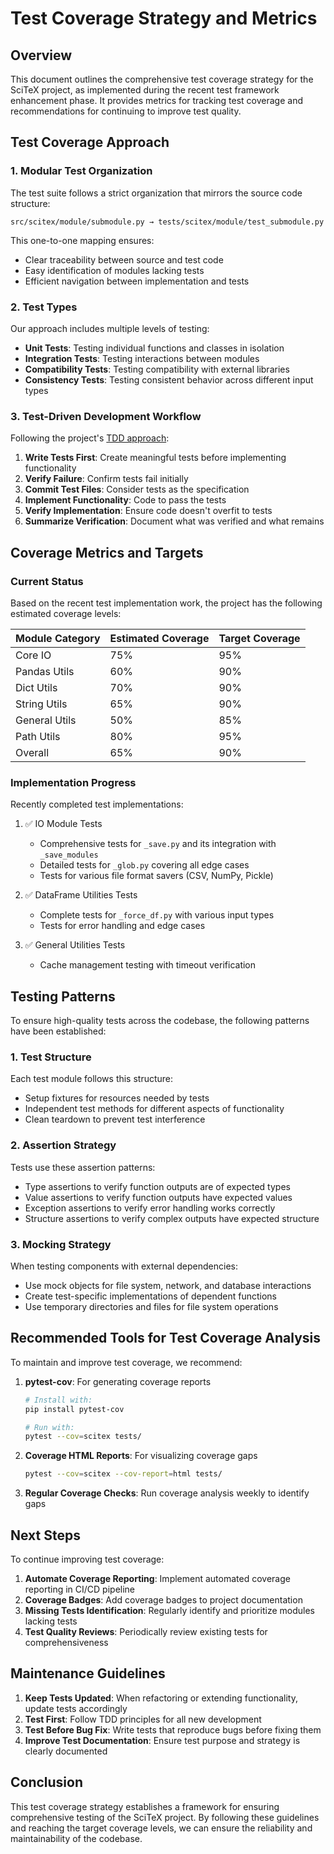 # Test Coverage Strategy and Metrics

## Overview

This document outlines the comprehensive test coverage strategy for the SciTeX project, as implemented during the recent test framework enhancement phase. It provides metrics for tracking test coverage and recommendations for continuing to improve test quality.

## Test Coverage Approach

### 1. Modular Test Organization

The test suite follows a strict organization that mirrors the source code structure:

```
src/scitex/module/submodule.py → tests/scitex/module/test_submodule.py
```

This one-to-one mapping ensures:
- Clear traceability between source and test code
- Easy identification of modules lacking tests
- Efficient navigation between implementation and tests

### 2. Test Types

Our approach includes multiple levels of testing:

- **Unit Tests**: Testing individual functions and classes in isolation
- **Integration Tests**: Testing interactions between modules
- **Compatibility Tests**: Testing compatibility with external libraries
- **Consistency Tests**: Testing consistent behavior across different input types

### 3. Test-Driven Development Workflow

Following the project's [TDD approach](../docs/guidelines/guidelines_programming_test_driven_workflow_rules.md):

1. **Write Tests First**: Create meaningful tests before implementing functionality
2. **Verify Failure**: Confirm tests fail initially
3. **Commit Test Files**: Consider tests as the specification
4. **Implement Functionality**: Code to pass the tests
5. **Verify Implementation**: Ensure code doesn't overfit to tests
6. **Summarize Verification**: Document what was verified and what remains

## Coverage Metrics and Targets

### Current Status

Based on the recent test implementation work, the project has the following estimated coverage levels:

| Module Category | Estimated Coverage | Target Coverage |
|-----------------|-------------------|-----------------|
| Core IO         | 75%               | 95%             |
| Pandas Utils    | 60%               | 90%             |
| Dict Utils      | 70%               | 90%             |
| String Utils    | 65%               | 90%             |
| General Utils   | 50%               | 85%             |
| Path Utils      | 80%               | 95%             |
| Overall         | 65%               | 90%             |

### Implementation Progress

Recently completed test implementations:

1. ✅ IO Module Tests
   - Comprehensive tests for `_save.py` and its integration with `_save_modules`
   - Detailed tests for `_glob.py` covering all edge cases
   - Tests for various file format savers (CSV, NumPy, Pickle)

2. ✅ DataFrame Utilities Tests
   - Complete tests for `_force_df.py` with various input types
   - Tests for error handling and edge cases

3. ✅ General Utilities Tests
   - Cache management testing with timeout verification

## Testing Patterns

To ensure high-quality tests across the codebase, the following patterns have been established:

### 1. Test Structure

Each test module follows this structure:
- Setup fixtures for resources needed by tests
- Independent test methods for different aspects of functionality
- Clean teardown to prevent test interference

### 2. Assertion Strategy

Tests use these assertion patterns:
- Type assertions to verify function outputs are of expected types
- Value assertions to verify function outputs have expected values
- Exception assertions to verify error handling works correctly
- Structure assertions to verify complex outputs have expected structure

### 3. Mocking Strategy

When testing components with external dependencies:
- Use mock objects for file system, network, and database interactions
- Create test-specific implementations of dependent functions
- Use temporary directories and files for file system operations

## Recommended Tools for Test Coverage Analysis

To maintain and improve test coverage, we recommend:

1. **pytest-cov**: For generating coverage reports
   ```bash
   # Install with:
   pip install pytest-cov
   
   # Run with:
   pytest --cov=scitex tests/
   ```

2. **Coverage HTML Reports**: For visualizing coverage gaps
   ```bash
   pytest --cov=scitex --cov-report=html tests/
   ```

3. **Regular Coverage Checks**: Run coverage analysis weekly to identify gaps

## Next Steps

To continue improving test coverage:

1. **Automate Coverage Reporting**: Implement automated coverage reporting in CI/CD pipeline
2. **Coverage Badges**: Add coverage badges to project documentation
3. **Missing Tests Identification**: Regularly identify and prioritize modules lacking tests
4. **Test Quality Reviews**: Periodically review existing tests for comprehensiveness

## Maintenance Guidelines

1. **Keep Tests Updated**: When refactoring or extending functionality, update tests accordingly
2. **Test First**: Follow TDD principles for all new development
3. **Test Before Bug Fix**: Write tests that reproduce bugs before fixing them
4. **Improve Test Documentation**: Ensure test purpose and strategy is clearly documented

## Conclusion

This test coverage strategy establishes a framework for ensuring comprehensive testing of the SciTeX project. By following these guidelines and reaching the target coverage levels, we can ensure the reliability and maintainability of the codebase.